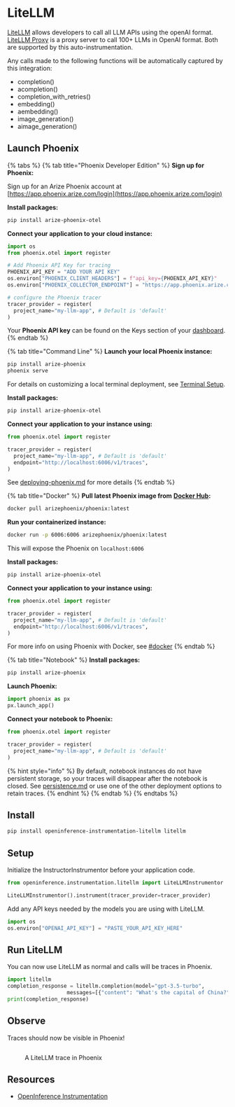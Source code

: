 # LiteLLM

[LiteLLM](https://github.com/BerriAI/litellm) allows developers to call all LLM APIs using the openAI format. [LiteLLM Proxy](https://docs.litellm.ai/docs/simple_proxy) is a proxy server to call 100+ LLMs in OpenAI format. Both are supported by this auto-instrumentation.

Any calls made to the following functions will be automatically captured by this integration:

* completion()
* acompletion()
* completion\_with\_retries()
* embedding()
* aembedding()
* image\_generation()
* aimage\_generation()

## Launch Phoenix

{% tabs %}
{% tab title="Phoenix Developer Edition" %}
**Sign up for Phoenix:**

Sign up for an Arize Phoenix account at [https://app.phoenix.arize.com/login](https://app.phoenix.arize.com/login)

**Install packages:**

```bash
pip install arize-phoenix-otel
```

**Connect your application to your cloud instance:**

```python
import os
from phoenix.otel import register

# Add Phoenix API Key for tracing
PHOENIX_API_KEY = "ADD YOUR API KEY"
os.environ["PHOENIX_CLIENT_HEADERS"] = f"api_key={PHOENIX_API_KEY}"
os.environ["PHOENIX_COLLECTOR_ENDPOINT"] = "https://app.phoenix.arize.com"

# configure the Phoenix tracer
tracer_provider = register(
  project_name="my-llm-app", # Default is 'default'
) 
```

Your **Phoenix API key** can be found on the Keys section of your [dashboard](https://app.phoenix.arize.com).
{% endtab %}

{% tab title="Command Line" %}
**Launch your local Phoenix instance:**

```bash
pip install arize-phoenix
phoenix serve
```

For details on customizing a local terminal deployment, see [Terminal Setup](https://docs.arize.com/phoenix/setup/environments#terminal).

**Install packages:**

```bash
pip install arize-phoenix-otel
```

**Connect your application to your instance using:**

```python
from phoenix.otel import register

tracer_provider = register(
  project_name="my-llm-app", # Default is 'default'
  endpoint="http://localhost:6006/v1/traces",
)
```

See [deploying-phoenix.md](../../deployment/deploying-phoenix.md "mention") for more details
{% endtab %}

{% tab title="Docker" %}
**Pull latest Phoenix image from** [**Docker Hub**](https://hub.docker.com/r/arizephoenix/phoenix)**:**

```bash
docker pull arizephoenix/phoenix:latest
```

**Run your containerized instance:**

```bash
docker run -p 6006:6006 arizephoenix/phoenix:latest
```

This will expose the Phoenix on `localhost:6006`

**Install packages:**

```bash
pip install arize-phoenix-otel
```

**Connect your application to your instance using:**

```python
from phoenix.otel import register

tracer_provider = register(
  project_name="my-llm-app", # Default is 'default'
  endpoint="http://localhost:6006/v1/traces",
)
```

For more info on using Phoenix with Docker, see [#docker](litellm.md#docker "mention")
{% endtab %}

{% tab title="Notebook" %}
**Install packages:**

```bash
pip install arize-phoenix
```

**Launch Phoenix:**

```python
import phoenix as px
px.launch_app()
```

**Connect your notebook to Phoenix:**

```python
from phoenix.otel import register

tracer_provider = register(
  project_name="my-llm-app", # Default is 'default'
)
```

{% hint style="info" %}
By default, notebook instances do not have persistent storage, so your traces will disappear after the notebook is closed. See [persistence.md](../../deployment/persistence.md "mention") or use one of the other deployment options to retain traces.
{% endhint %}
{% endtab %}
{% endtabs %}

## Install

```bash
pip install openinference-instrumentation-litellm litellm
```

## Setup

Initialize the InstructorInstrumentor before your application code.

```python
from openinference.instrumentation.litellm import LiteLLMInstrumentor

LiteLLMInstrumentor().instrument(tracer_provider=tracer_provider)
```

Add any API keys needed by the models you are using with LiteLLM.

```python
import os
os.environ["OPENAI_API_KEY"] = "PASTE_YOUR_API_KEY_HERE"
```

## Run LiteLLM

You can now use LiteLLM as normal and calls will be traces in Phoenix.

```python
import litellm
completion_response = litellm.completion(model="gpt-3.5-turbo",
                   messages=[{"content": "What's the capital of China?", "role": "user"}])
print(completion_response)
```

## Observe

Traces should now be visible in Phoenix!

<figure><img src="../../.gitbook/assets/Screenshot 2024-10-08 at 9.59.25 AM.png" alt=""><figcaption><p>A LiteLLM trace in Phoenix</p></figcaption></figure>

## Resources

* [OpenInference Instrumentation](https://github.com/Arize-ai/openinference/tree/main/python/instrumentation/openinference-instrumentation-litellm)
